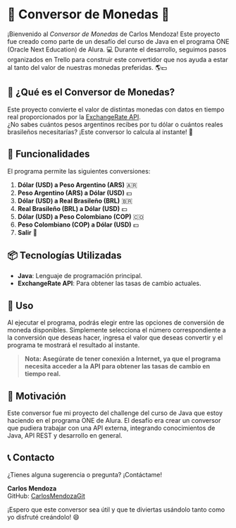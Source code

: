 # 💸 Conversor de Monedas 💸

¡Bienvenido al *Conversor de Monedas* de Carlos Mendoza! Este proyecto fue creado como parte de un desafío del curso de Java en el programa ONE (Oracle Next Education) de Alura. 💻 Durante el desarrollo, seguimos pasos organizados en Trello para construir este convertidor que nos ayuda a estar al tanto del valor de nuestras monedas preferidas. 🌎💵

## 🚀 ¿Qué es el Conversor de Monedas?

Este proyecto convierte el valor de distintas monedas con datos en tiempo real proporcionados por la [ExchangeRate API](https://www.exchangerate-api.com/).  
¿No sabes cuántos pesos argentinos recibes por tu dólar o cuántos reales brasileños necesitarías? ¡Este conversor lo calcula al instante! 🤑

## 🎯 Funcionalidades

El programa permite las siguientes conversiones:

1. **Dólar (USD) a Peso Argentino (ARS)** 🇦🇷
2. **Peso Argentino (ARS) a Dólar (USD)** 💵
3. **Dólar (USD) a Real Brasileño (BRL)** 🇧🇷
4. **Real Brasileño (BRL) a Dólar (USD)** 💵
5. **Dólar (USD) a Peso Colombiano (COP)** 🇨🇴
6. **Peso Colombiano (COP) a Dólar (USD)** 💵
7. **Salir** 🛑

## 📦 Tecnologías Utilizadas

- **Java**: Lenguaje de programación principal.
- **ExchangeRate API**: Para obtener las tasas de cambio actuales.

## 📝 Uso
Al ejecutar el programa, podrás elegir entre las opciones de conversión de moneda disponibles. Simplemente selecciona el número correspondiente a la conversión que deseas hacer, 
ingresa el valor que deseas convertir y el programa te mostrará el resultado al instante.

> **Nota: Asegúrate de tener conexión a Internet, ya que el programa necesita acceder a la API para obtener las tasas de cambio en tiempo real.**

## 🌱 Motivación
Este conversor fue mi proyecto del challenge del curso de Java que estoy haciendo en el programa ONE de Alura. El desafío era crear un conversor que pudiera trabajar con una API externa, integrando conocimientos de Java, API REST y desarrollo en general.

## 📞 Contacto

¿Tienes alguna sugerencia o pregunta? ¡Contáctame!

**Carlos Mendoza**  
GitHub: [CarlosMendozaGit](https://github.com/Carlos050117)

¡Espero que este conversor sea útil y que te diviertas usándolo tanto como yo disfruté creándolo! 😄


